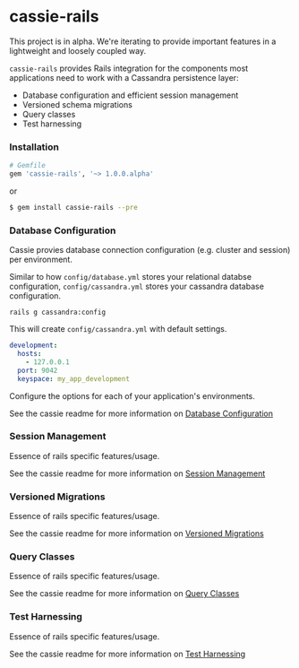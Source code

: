 # cassie-rails

This project is in alpha. We're iterating to provide important features in a lightweight and loosely coupled way.

`cassie-rails` provides Rails integration for the components most applications need to work with a Cassandra persistence layer:

* Database configuration and efficient session management
* Versioned schema migrations
* Query classes
* Test harnessing

### Installation

```ruby
# Gemfile
gem 'cassie-rails', '~> 1.0.0.alpha'
```
or
```bash
$ gem install cassie-rails --pre
```

### Database Configuration

Cassie provies database connection configuration (e.g. cluster and session) per environment.

Similar to how `config/database.yml` stores your relational databse configuration, `config/cassandra.yml` stores your cassandra database configuration.

```
rails g cassandra:config
```

This will create `config/cassandra.yml` with default settings.

```yml
development:
  hosts:
    - 127.0.0.1
  port: 9042
  keyspace: my_app_development
```

Configure the options for each of your application's environments.

See the cassie readme for more information on [Database Configuration](https://github.com/eprothro/cassie#database-configuration)

### Session Management

Essence of rails specific features/usage.

See the cassie readme for more information on [Session Management](https://github.com/eprothro/cassie#database-configuration)

### Versioned Migrations

Essence of rails specific features/usage.

See the cassie readme for more information on [Versioned Migrations](https://github.com/eprothro/cassie#versioned-migrations)

### Query Classes

Essence of rails specific features/usage.

See the cassie readme for more information on [Query Classes](https://github.com/eprothro/cassie#query-classes)

### Test Harnessing

Essence of rails specific features/usage.

See the cassie readme for more information on [Test Harnessing](https://github.com/eprothro/cassie#test-harnessing)